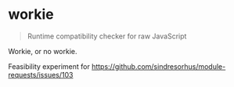 # workie

> Runtime compatibility checker for raw JavaScript

Workie, or no workie.

Feasibility experiment for https://github.com/sindresorhus/module-requests/issues/103
